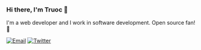 ### Hi there, I'm Truoc 👋

I'm a web developer and I work in software development. Open source fan! 🤟

[![Email](https://img.shields.io/badge/email-khactruoc09dce@gmail.com-blue)](mailto:khactruoc09dce@gmail.com) [![Twitter](https://img.shields.io/twitter/follow/TruocPK.svg?style=social&label=@TruocPK)](https://twitter.com/TruocPK)

<!--
Here are some ideas to get you started:

- 🔭 I’m currently working on ...
- 🌱 I’m currently learning ...
- 👯 I’m looking to collaborate on ...
- 🤔 I’m looking for help with ...
- 💬 Ask me about ...
- 📫 How to reach me: ...
- 😄 Pronouns: ...
- ⚡ Fun fact: ...
-->
